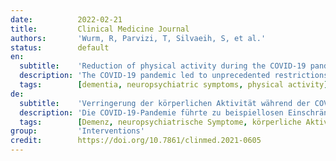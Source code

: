 ```yaml
---
date:          2022-02-21
title:         Clinical Medicine Journal
authors:       'Wurm, R, Parvizi, T, Silvaeih, S, et al.'
status:        default
en:
  subtitle:    'Reduction of physical activity during the COVID-19 pandemic is related to increased neuropsychiatric symptoms in memory clinic patients'
  description: 'The COVID-19 pandemic led to unprecedented restrictions on social contacts and mobility. Memory clinic patients were disproportionately affected when care was disrupted and routines were abruptly changed. This trial was designed as a pragmatic, prospective, observational study to evaluate the effects of lockdown on memory clinic patients. Outpatients were included when they returned in May to July 2020 for their first follow-up after the lockdown. Indicators of lockdown intensity and its effect on patients were recorded, patients and caregivers were interviewed, and neuropsychological tests were performed. We included 72 patients, most of them suffering from Alzheimer’s dementia or mild cognitive impairment. The median time of isolation was 8 weeks and social contacts were significantly reduced from five to two per week (p<0.001). Light physical activity was significantly reduced (3.8 hours to 3 hours, p=0.016) during the lockdown, and this reduction was significantly correlated with higher scores on the Neuropsychiatric Inventory score (R -0.43, p>0.001). Fears regarding the pandemic were common and mostly related to the patients’ health. Lockdown restrictions reduced physical activity in memory clinic patients which was associated with increased neuropsychiatric symptoms. Future restrictions should aim to mitigate the impacts on this vulnerable population. '
  tags:        [dementia, neuropsychiatric symptoms, physical activity]
de:
  subtitle:    'Verringerung der körperlichen Aktivität während der COVID-19-Pandemie steht im Zusammenhang mit verstärkten neuropsychiatrischen Symptomen bei Patienten in der Gedächtnisklinik'
  description: 'Die COVID-19-Pandemie führte zu beispiellosen Einschränkungen der sozialen Kontakte und der Mobilität. Patienten in Gedächtniskliniken waren unverhältnismäßig stark betroffen, als die Versorgung unterbrochen und die Routinen abrupt geändert wurden. Diese Studie wurde als pragmatische, prospektive Beobachtungsstudie konzipiert, um die Auswirkungen der Abriegelung auf Patienten der Gedächtnisklinik zu untersuchen. Ambulante Patienten wurden eingeschlossen, wenn sie zwischen Mai und Juli 2020 zur ersten Nachuntersuchung nach der Schließung zurückkehrten. Es wurden Indikatoren für die Intensität des Einschlusses und seine Auswirkungen auf die Patienten erfasst, Patienten und Betreuer befragt und neuropsychologische Tests durchgeführt. Wir nahmen 72 Patienten auf, von denen die meisten an Alzheimer-Demenz oder leichten kognitiven Beeinträchtigungen litten. Die mediane Dauer der Isolation betrug 8 Wochen, und die sozialen Kontakte waren signifikant von fünf auf zwei pro Woche reduziert. Leichte körperliche Aktivitäten wurden während des Lockdown signifikant reduziert (von 3,8 auf 3 Stunden), und diese Reduktion korrelierte signifikant mit höheren Punktzahlen im Neuropsychiatrischen Inventar. Ängste vor der Pandemie waren weit verbreitet und betrafen meist die Gesundheit der Patienten. Die Beschränkungen der Abriegelung verringerten die körperliche Aktivität der Patienten in der Gedächtnisklinik, was mit einer Zunahme der neuropsychiatrischen Symptome verbunden war. Künftige Beschränkungen sollten darauf abzielen, die Auswirkungen auf diese gefährdete Bevölkerungsgruppe zu mildern.' 
  tags:        [Demenz, neuropsychiatrische Symptome, körperliche Aktivität]
group:         'Interventions'
credit:        https://doi.org/10.7861/clinmed.2021-0605
---
```


